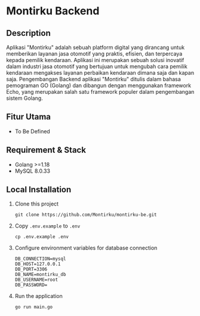 # Montirku Backend

## Description
Aplikasi "Montirku" adalah sebuah platform digital yang dirancang untuk memberikan layanan jasa otomotif yang praktis, efisien, dan terpercaya kepada pemilik kendaraan. Aplikasi ini merupakan sebuah solusi inovatif dalam industri jasa otomotif yang bertujuan untuk mengubah cara pemilik kendaraan mengakses layanan perbaikan kendaraan dimana saja dan kapan saja. Pengembangan Backend aplikasi "Montirku" ditulis dalam bahasa pemograman GO (Golang) dan dibangun dengan menggunakan framework Echo, yang merupakan salah satu framework populer dalam pengembangan sistem Golang.

## Fitur Utama
-   To Be Defined

## Requirement & Stack

-   Golang >=1.18
-   MySQL 8.0.33

## Local Installation

1. Clone this project
    ```
    git clone https://github.com/Montirku/montirku-be.git
    ```

2. Copy `.env.example` to `.env`
    ```
    cp .env.example .env
    ```
3. Configure environment variables for database connection
    ```
    DB_CONNECTION=mysql
    DB_HOST=127.0.0.1
    DB_PORT=3306
    DB_NAME=montirku_db
    DB_USERNAME=root
    DB_PASSWORD=
    ```

4.  Run the application
    ```
    go run main.go
    ```